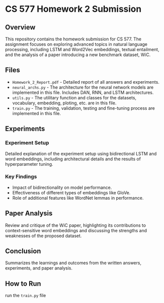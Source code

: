 # CS 577 Homework 2 Submission

## Overview
This repository contains the homework submission for CS 577. The assignment focuses on exploring advanced topics in natural language processing, including LSTM and Word2Vec embeddings, textual entailment, and the analysis of a paper introducing a new benchmark dataset, WiC.

## Files
- `Homework_2_Report.pdf` - Detailed report of all answers and experiments.
- `neural_archs.py` - The architecture for the neural network models are implemented in this file. Includes DAN, RNN, and LSTM architectures.
- `utils.py` - The utilitary function and classes for the datasets, vocabulary, embedding, ploting, etc. are in this file.
- `train.py` - The training, validation, testing and fine-tuning process are implemented in this file.

## Experiments
### Experiment Setup
Detailed explanation of the experiment setup using bidirectional LSTM and word embeddings, including architectural details and the results of hyperparameter tuning.

### Key Findings
- Impact of bidirectionality on model performance.
- Effectiveness of different types of embeddings like GloVe.
- Role of additional features like WordNet lemmas in performance.

## Paper Analysis
Review and critique of the WiC paper, highlighting its contributions to context-sensitive word embeddings and discussing the strengths and weaknesses of the proposed dataset.

## Conclusion
Summarizes the learnings and outcomes from the written answers, experiments, and paper analysis.

## How to Run
run the `train.py` file 
